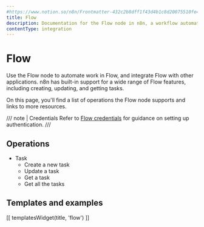 ```yaml
---
#https://www.notion.so/n8n/Frontmatter-432c2b8dff1f43d4b1c8d20075510fe4
title: Flow
description: Documentation for the Flow node in n8n, a workflow automation platform. Includes details of operations and configuration, and links to examples and credentials information.
contentType: integration
---
```


# Flow

Use the Flow node to automate work in Flow, and integrate Flow with other applications. n8n has built-in support for a wide range of Flow features, including creating, updating, and getting tasks.

On this page, you'll find a list of operations the Flow node supports and links to more resources.

/// note | Credentials
Refer to [Flow credentials](/integrations/builtin/credentials/flow/) for guidance on setting up authentication. 
///

## Operations

* Task
    * Create a new task
    * Update a task
    * Get a task
    * Get all the tasks

## Templates and examples

<!-- see https://www.notion.so/n8n/Pull-in-templates-for-the-integrations-pages-37c716837b804d30a33b47475f6e3780 -->
[[ templatesWidget(title, 'flow') ]]
